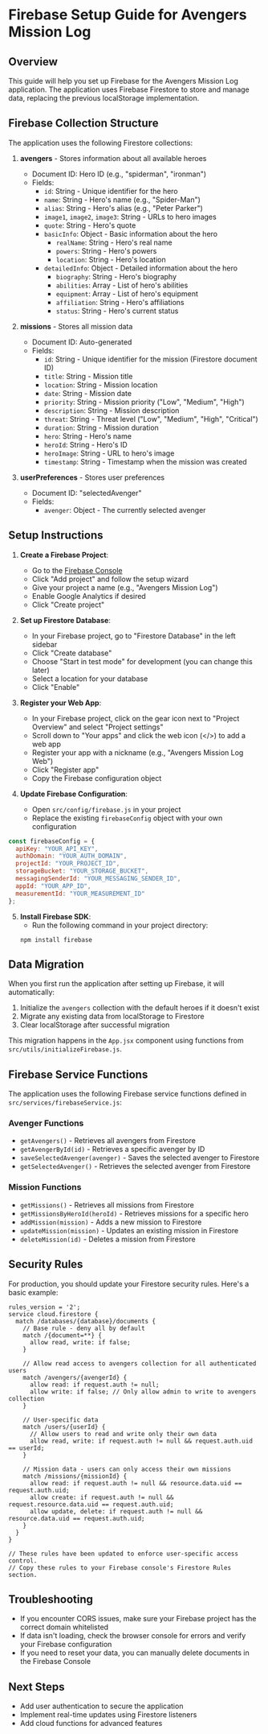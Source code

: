 # Firebase Setup Guide for Avengers Mission Log

## Overview

This guide will help you set up Firebase for the Avengers Mission Log application. The application uses Firebase Firestore to store and manage data, replacing the previous localStorage implementation.

## Firebase Collection Structure

The application uses the following Firestore collections:

1. **avengers** - Stores information about all available heroes
   - Document ID: Hero ID (e.g., "spiderman", "ironman")
   - Fields:
     - `id`: String - Unique identifier for the hero
     - `name`: String - Hero's name (e.g., "Spider-Man")
     - `alias`: String - Hero's alias (e.g., "Peter Parker")
     - `image1`, `image2`, `image3`: String - URLs to hero images
     - `quote`: String - Hero's quote
     - `basicInfo`: Object - Basic information about the hero
       - `realName`: String - Hero's real name
       - `powers`: String - Hero's powers
       - `location`: String - Hero's location
     - `detailedInfo`: Object - Detailed information about the hero
       - `biography`: String - Hero's biography
       - `abilities`: Array - List of hero's abilities
       - `equipment`: Array - List of hero's equipment
       - `affiliation`: String - Hero's affiliations
       - `status`: String - Hero's current status

2. **missions** - Stores all mission data
   - Document ID: Auto-generated
   - Fields:
     - `id`: String - Unique identifier for the mission (Firestore document ID)
     - `title`: String - Mission title
     - `location`: String - Mission location
     - `date`: String - Mission date
     - `priority`: String - Mission priority ("Low", "Medium", "High")
     - `description`: String - Mission description
     - `threat`: String - Threat level ("Low", "Medium", "High", "Critical")
     - `duration`: String - Mission duration
     - `hero`: String - Hero's name
     - `heroId`: String - Hero's ID
     - `heroImage`: String - URL to hero's image
     - `timestamp`: String - Timestamp when the mission was created

3. **userPreferences** - Stores user preferences
   - Document ID: "selectedAvenger"
   - Fields:
     - `avenger`: Object - The currently selected avenger

## Setup Instructions

1. **Create a Firebase Project**:
   - Go to the [Firebase Console](https://console.firebase.google.com/)
   - Click "Add project" and follow the setup wizard
   - Give your project a name (e.g., "Avengers Mission Log")
   - Enable Google Analytics if desired
   - Click "Create project"

2. **Set up Firestore Database**:
   - In your Firebase project, go to "Firestore Database" in the left sidebar
   - Click "Create database"
   - Choose "Start in test mode" for development (you can change this later)
   - Select a location for your database
   - Click "Enable"

3. **Register your Web App**:
   - In your Firebase project, click on the gear icon next to "Project Overview" and select "Project settings"
   - Scroll down to "Your apps" and click the web icon (</>) to add a web app
   - Register your app with a nickname (e.g., "Avengers Mission Log Web")
   - Click "Register app"
   - Copy the Firebase configuration object

4. **Update Firebase Configuration**:
   - Open `src/config/firebase.js` in your project
   - Replace the existing `firebaseConfig` object with your own configuration

```javascript
const firebaseConfig = {
  apiKey: "YOUR_API_KEY",
  authDomain: "YOUR_AUTH_DOMAIN",
  projectId: "YOUR_PROJECT_ID",
  storageBucket: "YOUR_STORAGE_BUCKET",
  messagingSenderId: "YOUR_MESSAGING_SENDER_ID",
  appId: "YOUR_APP_ID",
  measurementId: "YOUR_MEASUREMENT_ID"
};
```

5. **Install Firebase SDK**:
   - Run the following command in your project directory:
   ```
   npm install firebase
   ```

## Data Migration

When you first run the application after setting up Firebase, it will automatically:

1. Initialize the `avengers` collection with the default heroes if it doesn't exist
2. Migrate any existing data from localStorage to Firestore
3. Clear localStorage after successful migration

This migration happens in the `App.jsx` component using functions from `src/utils/initializeFirebase.js`.

## Firebase Service Functions

The application uses the following Firebase service functions defined in `src/services/firebaseService.js`:

### Avenger Functions

- `getAvengers()` - Retrieves all avengers from Firestore
- `getAvengerById(id)` - Retrieves a specific avenger by ID
- `saveSelectedAvenger(avenger)` - Saves the selected avenger to Firestore
- `getSelectedAvenger()` - Retrieves the selected avenger from Firestore

### Mission Functions

- `getMissions()` - Retrieves all missions from Firestore
- `getMissionsByHeroId(heroId)` - Retrieves missions for a specific hero
- `addMission(mission)` - Adds a new mission to Firestore
- `updateMission(mission)` - Updates an existing mission in Firestore
- `deleteMission(id)` - Deletes a mission from Firestore

## Security Rules

For production, you should update your Firestore security rules. Here's a basic example:

```
rules_version = '2';
service cloud.firestore {
  match /databases/{database}/documents {
    // Base rule - deny all by default
    match /{document=**} {
      allow read, write: if false;
    }
    
    // Allow read access to avengers collection for all authenticated users
    match /avengers/{avengerId} {
      allow read: if request.auth != null;
      allow write: if false; // Only allow admin to write to avengers collection
    }
    
    // User-specific data
    match /users/{userId} {
      // Allow users to read and write only their own data
      allow read, write: if request.auth != null && request.auth.uid == userId;
    }
    
    // Mission data - users can only access their own missions
    match /missions/{missionId} {
      allow read: if request.auth != null && resource.data.uid == request.auth.uid;
      allow create: if request.auth != null && request.resource.data.uid == request.auth.uid;
      allow update, delete: if request.auth != null && resource.data.uid == request.auth.uid;
    }
  }
}

// These rules have been updated to enforce user-specific access control.
// Copy these rules to your Firebase console's Firestore Rules section.
```

## Troubleshooting

- If you encounter CORS issues, make sure your Firebase project has the correct domain whitelisted
- If data isn't loading, check the browser console for errors and verify your Firebase configuration
- If you need to reset your data, you can manually delete documents in the Firebase Console

## Next Steps

- Add user authentication to secure the application
- Implement real-time updates using Firestore listeners
- Add cloud functions for advanced features